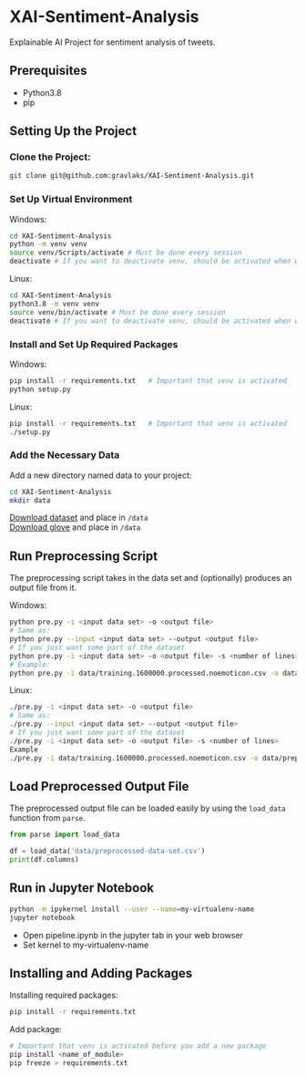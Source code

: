 # XAI-Sentiment-Analysis

Explainable AI Project for sentiment analysis of tweets.


## Prerequisites
* Python3.8
* pip

## Setting Up the Project
### Clone the Project:
```sh
git clone git@github.com:gravlaks/XAI-Sentiment-Analysis.git
```


### Set Up Virtual Environment
Windows:
```sh
cd XAI-Sentiment-Analysis
python -m venv venv
source venv/Scripts/activate # Must be done every session
deactivate # If you want to deactivate venv, should be activated when working with the project
```

Linux:
```sh
cd XAI-Sentiment-Analysis
python3.8 -m venv venv
source venv/bin/activate # Must be done every session
deactivate # If you want to deactivate venv, should be activated when working with the project
```

### Install and Set Up Required Packages
Windows:
```sh
pip install -r requirements.txt   # Important that venv is activated
python setup.py
```

Linux:
```sh
pip install -r requirements.txt   # Important that venv is activated
./setup.py
```

### Add the Necessary Data
Add a new directory named data to your project:
```sh
cd XAI-Sentiment-Analysis
mkdir data
```
[Download dataset](https://www.kaggle.com/kazanova/sentiment140) and place in `/data`  
[Download glove](https://www.kaggle.com/watts2/glove6b50dtxt) and place in `/data`


## Run Preprocessing Script

The preprocessing script takes in the data set and (optionally) produces an output file from it.

Windows:
```sh
python pre.py -i <input data set> -o <output file>
# Same as:
python pre.py --input <input data set> --output <output file>
# If you just want some part of the dataset
python pre.py -i <input data set> -o <output file> -s <number of lines>
# Example:
python pre.py -i data/training.1600000.processed.noemoticon.csv -o data/preprocessed-data-set.csv -s 1000
```

Linux:
```sh
./pre.py -i <input data set> -o <output file>
# Same as:
./pre.py --input <input data set> --output <output file>
# If you just want some part of the dataset
./pre.py -i <input data set> -o <output file> -s <number of lines>
Example
./pre.py -i data/training.1600000.processed.noemoticon.csv -o data/preprocessed-data-set.csv -s 1000
```

## Load Preprocessed Output File

The preprocessed output file can be loaded easily by using the `load_data` function from `parse`.

```python
from parse import load_data

df = load_data('data/preprocessed-data-set.csv')
print(df.columns)
```

## Run in Jupyter Notebook
```sh
python -m ipykernel install --user --name=my-virtualenv-name
jupyter notebook
```
* Open pipeline.ipynb in the jupyter tab in your web browser
* Set kernel to my-virtualenv-name

## Installing and Adding Packages
Installing required packages:
```sh
pip install -r requirements.txt
```

Add package:
```sh
# Important that venv is activated before you add a new package
pip install <name_of_module>
pip freeze > requirements.txt
```
